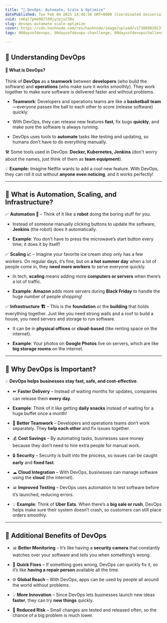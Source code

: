 ```yaml
---
title: "🚀 DevOps: Automate, Scale & Optimize"
datePublished: Tue Feb 04 2025 14:40:56 GMT+0000 (Coordinated Universal Time)
cuid: cm6ql7pme002l09jycpjx238u
slug: devops-automate-scale-optimize
cover: https://cdn.hashnode.com/res/hashnode/image/upload/v1738680201377/106be0fd-de97-4c4e-86dc-759220f2ffda.jpeg
tags: 90daysofdevops, 90daysofdevops-chanllenge, 90daysofdevopschallenge

---
```


## 🚀 **Understanding DevOps**

#### 🔹 **What is DevOps?**

Think of **DevOps** as a **teamwork** between **developers** (who build the software) and **operations** (who make sure it works smoothly). They work together to make sure software is delivered faster and without problems.

* **Teamwork**: Developers and operations teams are like a **basketball team**—everyone passes the ball to each other to score (release software) quickly.
    
* With DevOps, they can release new features **fast**, fix bugs **quickly**, and make sure the software is always running.
    
* DevOps uses tools to **automate** tasks like testing and updating, so humans don’t have to do everything manually.
    

🛠 Some tools used in DevOps: **Docker, Kubernetes, Jenkins** (don't worry about the names, just think of them as **team equipment**).

💡 **Example:** Imagine Netflix wants to add a cool new feature. With DevOps, they can roll it out without **anyone even noticing**, and it works perfectly!

---

## 🔹 **What is Automation, Scaling, and Infrastructure?**

✅ **Automation 🤖** – Think of it like a **robot** doing the boring stuff for you.

* Instead of someone manually clicking buttons to update the software, **Jenkins** (the robot) does it automatically.
    
* **Example**: You don’t have to press the microwave’s start button every time; it does it by itself!
    

✅ **Scaling 📈** – Imagine your favorite ice cream shop only has a few workers. On regular days, it’s fine, but on **a hot summer day** when a lot of people come in, they **need more workers** to serve everyone quickly.

* In tech, **scaling** means adding more **computers or servers** when there’s a lot of traffic.
    
* **Example**: **Amazon** adds more servers during **Black Friday** to handle the huge number of people shopping!
    

✅ **Infrastructure 🏗** – This is the **foundation** or the **building** that holds everything together. Just like you need strong walls and a roof to build a house, you need servers and storage to run software.

* It can be in **physical offices** or **cloud-based** (like renting space on the internet).
    
* **Example**: Your photos on **Google Photos** live on servers, which are like **big storage rooms** on the internet.
    

---

## 🔹 **Why DevOps is Important?**

💡 **DevOps helps businesses stay fast, safe, and cost-effective**.

* ⏩ **Faster Delivery** – Instead of waiting months for updates, companies can release them **every day**.
    
* **Example**: Think of it like getting **daily snacks** instead of waiting for a huge buffet once a month!
    
* 🤝 **Better Teamwork** – Developers and operations teams don’t work separately. They **help each other** and fix issues together.
    
* 💰 **Cost Savings** – By automating tasks, businesses save money because they don’t need to hire extra people for manual work.
    
* 🔒 **Security** – Security is built into the process, so issues can be caught **early** and **fixed fast**.
    
* ☁ **Cloud Integration** – With DevOps, businesses can manage software using the **cloud** (the internet).
    
* 📊 **Improved Testing** – DevOps uses automation to test software before it’s launched, reducing errors.
    
* 💡 **Example**: Think of **Uber Eats**. When there’s a **big sale or rush**, DevOps helps make sure their system doesn’t crash, so customers can still place orders smoothly.
    

---

## 🔹 **Additional Benefits of DevOps**

* 📊 **Better Monitoring** – It’s like having a **security camera** that constantly watches over your software and tells you when something’s wrong.
    
* 🔄 **Quick Fixes** – If something goes wrong, DevOps can quickly fix it, so it’s like **having a repair person** available all the time.
    
* 🌐 **Global Reach** – With DevOps, apps can be used by people all around the world without problems.
    
* 💡 **More Innovation** – Since DevOps lets businesses launch new ideas **faster**, they can try **new things** quickly.
    
* 🔧 **Reduced Risk** – Small changes are tested and released often, so the chance of a big problem is much lower.
